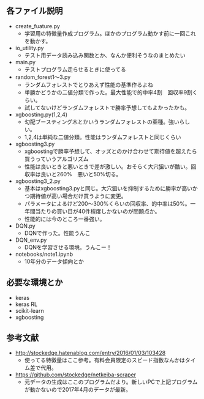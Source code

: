 ## 各ファイル説明
- create_fuature.py
    - 学習用の特徴量作成プログラム。ほかのプログラム動かす前に一回これを動かす。
- io_utility.py
    - テスト用データ読み込み関数とか、なんか便利そうなのまとめたい
- main.py
    - テストプログラム走らせるときに使ってる
- random_forest1～3.py
    - ランダムフォレストでとりあえず性能の基準作るよね
    - 単勝かどうかの二値分類で作った。最大性能で的中率4割　回収率9割くらい。
    - 試してないけどランダムフォレストで勝率予想してもよかったかも。
- xgboosting.py(1,2,4)
    - 勾配ブースティング木とかいうランダムフォレストの亜種。強いらしい。
    - 1,2,4は単純な二値分類。性能はランダムフォレストと同じくらい
- xgboosting3.py
    - xgboostingで勝率予想して、オッズとのかけ合わせて期待値を超えたら買うっていうアルゴリズム
    - 性能は良いときと悪いときで差が激しい。おそらく大穴狙いが酷い。回収率は良いと260%　悪いと50%切る。
- xgboosting3_2.py
    - 基本はxgboosting3.pyと同じ。大穴狙いを抑制するために勝率が高いかつ期待値が高い場合だけ買うように変更。
    - パラメータによるけど200～300%くらいの回収率、的中率は50%。一年間当たりの買い目が40件程度しかないのが問題点か。
    - 性能的には今のところ一番強い。
- DQN.py
    - DQNで作った。性能うんこ
- DQN_env.py
    - DQNを学習させる環境。うんこー！
- notebooks/note1.ipynb
    - 10年分のデータ傾向とか
    
## 必要な環境とか
- keras
- keras RL
- scikit-learn
- xgboosting

## 参考文献
- http://stockedge.hatenablog.com/entry/2016/01/03/103428
    - 使ってる特徴量はここ参考。有料会員限定のスピード指数なんかはタイム差で代用。
- https://github.com/stockedge/netkeiba-scraper
    - 元データの生成はここのプログラムだより。新しいPCで上記プログラムが動かないので2017年4月のデータが最新。